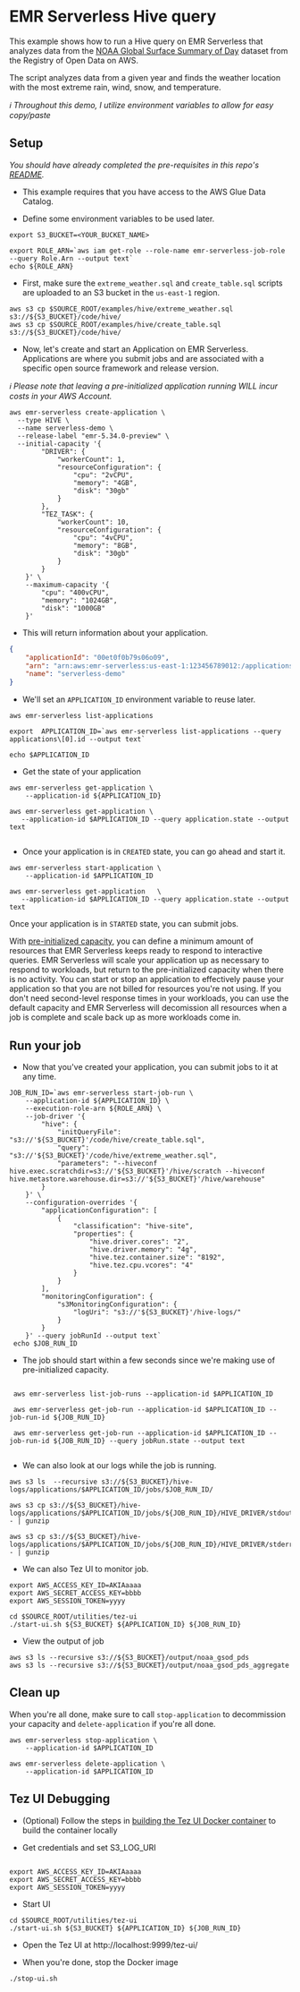 # EMR Serverless Hive query

This example shows how to run a Hive query on EMR Serverless that analyzes data from the [NOAA Global Surface Summary of Day](https://registry.opendata.aws/noaa-gsod/) dataset from the Registry of Open Data on AWS.

The script analyzes data from a given year and finds the weather location with the most extreme rain, wind, snow, and temperature.

_ℹ️ Throughout this demo, I utilize environment variables to allow for easy copy/paste_

## Setup

_You should have already completed the pre-requisites in this repo's [README](/README.md)._

- This example requires that you have access to the AWS Glue Data Catalog. 

- Define some environment variables to be used later.
```shell
export S3_BUCKET=<YOUR_BUCKET_NAME>
```

```shell
export ROLE_ARN=`aws iam get-role --role-name emr-serverless-job-role --query Role.Arn --output text`
echo ${ROLE_ARN}
```

- First, make sure the `extreme_weather.sql` and `create_table.sql` scripts are uploaded to an S3 bucket in the `us-east-1` region.

```shell
aws s3 cp $SOURCE_ROOT/examples/hive/extreme_weather.sql s3://${S3_BUCKET}/code/hive/
aws s3 cp $SOURCE_ROOT/examples/hive/create_table.sql s3://${S3_BUCKET}/code/hive/
```

- Now, let's create and start an Application on EMR Serverless. Applications are where you submit jobs and are associated with a specific open source framework and release version.

_ℹ️ Please note that leaving a pre-initialized application running WILL incur costs in your AWS Account._

```shell
aws emr-serverless create-application \
  --type HIVE \
  --name serverless-demo \
  --release-label "emr-5.34.0-preview" \
  --initial-capacity '{
        "DRIVER": {
            "workerCount": 1,
            "resourceConfiguration": {
                "cpu": "2vCPU",
                "memory": "4GB",
                "disk": "30gb"
            }
        },
        "TEZ_TASK": {
            "workerCount": 10,
            "resourceConfiguration": {
                "cpu": "4vCPU",
                "memory": "8GB",
                "disk": "30gb"
            }
        }
    }' \
    --maximum-capacity '{
        "cpu": "400vCPU",
        "memory": "1024GB",
        "disk": "1000GB"
    }'
```

- This will return information about your application.

```json
{
    "applicationId": "00et0f0b79s06o09",
    "arn": "arn:aws:emr-serverless:us-east-1:123456789012:/applications/00et0f0b79s06o09",
    "name": "serverless-demo"
}
```

- We'll set an `APPLICATION_ID` environment variable to reuse later.

```shell
aws emr-serverless list-applications

export  APPLICATION_ID=`aws emr-serverless list-applications --query applications\[0].id --output text`

echo $APPLICATION_ID
```

- Get the state of your application

```shell
aws emr-serverless get-application \
    --application-id ${APPLICATION_ID}

aws emr-serverless get-application \
   --application-id $APPLICATION_ID --query application.state --output text
   
```

- Once your application is in `CREATED` state, you can go ahead and start it.

```shell
aws emr-serverless start-application \
    --application-id $APPLICATION_ID
    
aws emr-serverless get-application   \
   --application-id $APPLICATION_ID --query application.state --output text
```

Once your application is in `STARTED` state, you can submit jobs.

With [pre-initialized capacity](https://docs.aws.amazon.com/emr/latest/EMR-Serverless-UserGuide/application-capacity-api.html), you can define a minimum amount of resources that EMR Serverless keeps ready to respond to interactive queries. EMR Serverless will scale your application up as necessary to respond to workloads, but return to the pre-initialized capacity when there is no activity. You can start or stop an application to effectively pause your application so that you are not billed for resources you're not using. If you don't need second-level response times in your workloads, you can use the default capacity and EMR Serverless will decomission all resources when a job is complete and scale back up as more workloads come in.


## Run your job

- Now that you've created your application, you can submit jobs to it at any time.

```shell
JOB_RUN_ID=`aws emr-serverless start-job-run \
    --application-id ${APPLICATION_ID} \
    --execution-role-arn ${ROLE_ARN} \
    --job-driver '{
        "hive": {
            "initQueryFile": "s3://'${S3_BUCKET}'/code/hive/create_table.sql",
            "query": "s3://'${S3_BUCKET}'/code/hive/extreme_weather.sql",
            "parameters": "--hiveconf hive.exec.scratchdir=s3://'${S3_BUCKET}'/hive/scratch --hiveconf hive.metastore.warehouse.dir=s3://'${S3_BUCKET}'/hive/warehouse"
        }
    }' \
    --configuration-overrides '{
        "applicationConfiguration": [
            {
                "classification": "hive-site",
                "properties": {
                    "hive.driver.cores": "2",
                    "hive.driver.memory": "4g",
                    "hive.tez.container.size": "8192",
                    "hive.tez.cpu.vcores": "4"
                }
            }
        ],
        "monitoringConfiguration": {
            "s3MonitoringConfiguration": {
                "logUri": "s3://'${S3_BUCKET}'/hive-logs/"
            }
        }
    }' --query jobRunId --output text`
 echo $JOB_RUN_ID

```
- The job should start within a few seconds since we're making use of pre-initialized capacity.

```shell
   
 aws emr-serverless list-job-runs --application-id $APPLICATION_ID
 
 aws emr-serverless get-job-run --application-id $APPLICATION_ID --job-run-id ${JOB_RUN_ID}

 aws emr-serverless get-job-run --application-id $APPLICATION_ID --job-run-id ${JOB_RUN_ID} --query jobRun.state --output text
 
```
- We can also look at our logs while the job is running.

```shell
aws s3 ls  --recursive s3://${S3_BUCKET}/hive-logs/applications/$APPLICATION_ID/jobs/$JOB_RUN_ID/

aws s3 cp s3://${S3_BUCKET}/hive-logs/applications/$APPLICATION_ID/jobs/${JOB_RUN_ID}/HIVE_DRIVER/stdout.gz  - | gunzip

aws s3 cp s3://${S3_BUCKET}/hive-logs/applications/$APPLICATION_ID/jobs/${JOB_RUN_ID}/HIVE_DRIVER/stderr.gz  - | gunzip

```
- We can also Tez UI to monitor job.
```shell
export AWS_ACCESS_KEY_ID=AKIAaaaa
export AWS_SECRET_ACCESS_KEY=bbbb
export AWS_SESSION_TOKEN=yyyy

cd $SOURCE_ROOT/utilities/tez-ui
./start-ui.sh ${S3_BUCKET} ${APPLICATION_ID} ${JOB_RUN_ID}
```


- View the output of job
```shell
aws s3 ls --recursive s3://${S3_BUCKET}/output/noaa_gsod_pds
aws s3 ls --recursive s3://${S3_BUCKET}/output/noaa_gsod_pds_aggregate

```


## Clean up

When you're all done, make sure to call `stop-application` to decommission your capacity and `delete-application` if you're all done.


```shell
aws emr-serverless stop-application \
    --application-id $APPLICATION_ID
```


```shell
aws emr-serverless delete-application \
    --application-id $APPLICATION_ID
```

## Tez UI Debugging

- (Optional) Follow the steps in [building the Tez UI Docker container](/utilities/tez-ui/) to build the container locally

- Get credentials and set S3_LOG_URI

```shell

export AWS_ACCESS_KEY_ID=AKIAaaaa
export AWS_SECRET_ACCESS_KEY=bbbb
export AWS_SESSION_TOKEN=yyyy

```

- Start UI

```shell
cd $SOURCE_ROOT/utilities/tez-ui
./start-ui.sh ${S3_BUCKET} ${APPLICATION_ID} ${JOB_RUN_ID}

```

- Open the Tez UI at http://localhost:9999/tez-ui/

- When you're done, stop the Docker image

```shell
./stop-ui.sh

```
